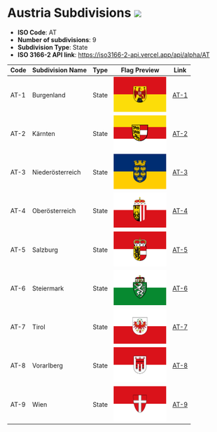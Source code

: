 # Austria Subdivisions ![](https://flagcdn.com/h40/at.png)

- **ISO Code**: AT
- **Number of subdivisions**: 9
- **Subdivision Type**: State
- **ISO 3166-2 API link**: https://iso3166-2-api.vercel.app/api/alpha/AT

| Code  | Subdivision Name         | Type | Flag Preview | Link |
|-------|--------------------------|--------------| -------------- |----------|
| AT-1 | Burgenland | State | <img src='https://raw.githubusercontent.com/amckenna41/iso3166-flag-icons/main/iso3166-2-icons/AT/AT-1.svg' height='80'> | [AT-1](https://github.com/amckenna41/iso3166-flag-icons/blob/main/iso3166-2-icons/AT/AT-1.svg) |
| AT-2 | Kärnten | State | <img src='https://raw.githubusercontent.com/amckenna41/iso3166-flag-icons/main/iso3166-2-icons/AT/AT-2.svg' height='80'> | [AT-2](https://github.com/amckenna41/iso3166-flag-icons/blob/main/iso3166-2-icons/AT/AT-2.svg) |
| AT-3 | Niederösterreich | State | <img src='https://raw.githubusercontent.com/amckenna41/iso3166-flag-icons/main/iso3166-2-icons/AT/AT-3.svg' height='80'> | [AT-3](https://github.com/amckenna41/iso3166-flag-icons/blob/main/iso3166-2-icons/AT/AT-3.svg) |
| AT-4 | Oberösterreich | State | <img src='https://raw.githubusercontent.com/amckenna41/iso3166-flag-icons/main/iso3166-2-icons/AT/AT-4.svg' height='80'> | [AT-4](https://github.com/amckenna41/iso3166-flag-icons/blob/main/iso3166-2-icons/AT/AT-4.svg) |
| AT-5 | Salzburg | State | <img src='https://raw.githubusercontent.com/amckenna41/iso3166-flag-icons/main/iso3166-2-icons/AT/AT-5.svg' height='80'> | [AT-5](https://github.com/amckenna41/iso3166-flag-icons/blob/main/iso3166-2-icons/AT/AT-5.svg) |
| AT-6 | Steiermark | State | <img src='https://raw.githubusercontent.com/amckenna41/iso3166-flag-icons/main/iso3166-2-icons/AT/AT-6.svg' height='80'> | [AT-6](https://github.com/amckenna41/iso3166-flag-icons/blob/main/iso3166-2-icons/AT/AT-6.svg) |
| AT-7 | Tirol | State | <img src='https://raw.githubusercontent.com/amckenna41/iso3166-flag-icons/main/iso3166-2-icons/AT/AT-7.svg' height='80'> | [AT-7](https://github.com/amckenna41/iso3166-flag-icons/blob/main/iso3166-2-icons/AT/AT-7.svg) |
| AT-8 | Vorarlberg | State | <img src='https://raw.githubusercontent.com/amckenna41/iso3166-flag-icons/main/iso3166-2-icons/AT/AT-8.svg' height='80'> | [AT-8](https://github.com/amckenna41/iso3166-flag-icons/blob/main/iso3166-2-icons/AT/AT-8.svg) |
| AT-9 | Wien | State | <img src='https://raw.githubusercontent.com/amckenna41/iso3166-flag-icons/main/iso3166-2-icons/AT/AT-9.svg' height='80'> | [AT-9](https://github.com/amckenna41/iso3166-flag-icons/blob/main/iso3166-2-icons/AT/AT-9.svg) |
